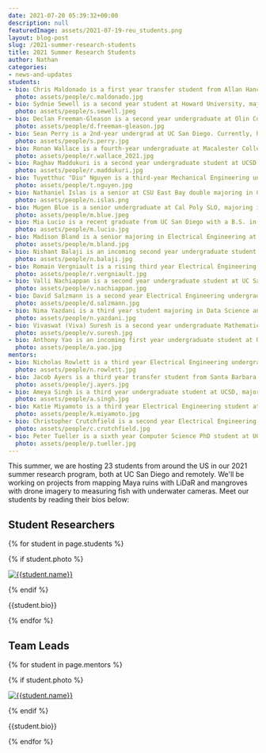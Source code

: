 ```yaml
---
date: 2021-07-20 05:39:32+00:00
description: null
featuredImage: assets/2021-07-19-reu_students.png
layout: blog-post
slug: /2021-summer-research-students
title: 2021 Summer Research Students
author: Nathan
categories:
- news-and-updates
students:
- bio: Chris Maldonado is a first year transfer student from Allan Hancock College to UC Santa Barbara who is studying electrical engineering. This summer (2021), he is a part of the Smartfin project team where he is working on data analysis from the various sensors integrated in the Smartfin. He hopes to implement a Kalman filter into the Smartfin in order to produce more accurate and precise data from the sensor measurements; ultimately, doing so would render the significant results that are acquired from the data as more reliable. During his free time, he enjoys exhausting himself in a rigorous distance-running training regimen, practicing photography of many genres, and recently, he picked up the piano and is working on becoming the modern day Frédéric Chopin. He also loves to eat and will accept any eating challenge you propose to him. For reference, his personal record of sushi rolls eaten at an all-you-can-eat establishment is 9 rolls, respectively.
  photo: assets/people/c.maldonado.jpg
- bio: Sydnie Sewell is a second year student at Howard University, majoring in Computer Science. This summer, she is working alongside the Baboons On the Move project on a noise reduction algorithm in the hopes of bringing efficiency to the project’s current technologies. Sydnie is working on expanding her knowledge of Python and the field of CyberSecurity and Machine Learning. Sydnie hopes to move in the field of Space and Defense in the future. In her free time, Sydnie loves to travel, try new dishes, and meet new people.
  photo: assets/people/s.sewell.jpeg
- bio: Declan Freeman-Gleason is a second year undergraduate at Olin College of Engineering majoring in Applied Mathematics. Declan’s interests lie in optimization, control, and sensor fusion. He is working on optimizing the performance of Baboon Tracking project’s current algorithm and rewriting it in C++. He is also working to add additional filtering to increase the robustness of the current algorithm to noise and stationary baboons. Declan enjoys running and baking bread in his free time.
  photo: assets/people/d.freeman-gleason.jpg
- bio: Sean Perry is a 2nd-year undergrad at UC San Diego. Currently, he is working towards his Mathematics-Computer Science major. As part of the Audio Acoustic Identification project, he is working towards developing a manual labeling website for expert annotators to identify bird calls in various audio clips. The hope is that the rest of the team can utilize those labels to develop tools for audio segmentation and audio event detection. After getting the website launched in early summer 2021, he is working towards improving and expanding the scope of and writing a technical paper for the site. 
  photo: assets/people/s.perry.jpg
- bio: Ronan Wallace is a fourth-year undergraduate at Macalester College, majoring in Computer Science with a minor in Data Science and concentration in Cognitive Science. His work and interests are in machine learning, embedded software systems, neuro-robotics, and environmental conservation. This summer, he is excited to utilize a NVIDIA Jetson TX2 processor to implement real-time data processing in FishSense, with hopes to solve current power and memory issues in our current systems. He will also be conducting experiments using different neural networks for super-resolution image transformations in Mangrove Monitoring. After this summer, Ronan will be continuing his research pursuits in Germany while working with E4E part-time. In his free time, he enjoys propagating different plants, painting, traveling everywhere, and simply being outdoors.
  photo: assets/people/r.wallace_2021.jpg
- bio: Raghav Maddukuri is a second year undergraduate student at UCSD, majoring in Mathematics-Computer Science. This year he joined the FishSense project, as part of the machine learning team. Currently he is working on refining the existing models to work better in the context of the aquaculture industry. In his spare time Raghav enjoys playing basketball, soccer, videogames and watching shows on Netflix.
  photo: assets/people/r.maddukuri.jpg
- bio: Tuyetthuc "Diu" Nguyen is a third-year Mechanical Engineering undergraduate at Cal Poly SLO, with an interest in non-invasive physiological and behavioral monitoring. When she isn’t befriending spiders and snakes on the trail, she loves sampling persimmons of all shapes and sizes, from dried whole persimmons to rare vodka-cured speckled varieties. This summer, she is excited to work with the Aye-Aye Sleep Monitoring team on developing the GUI and exploring motion detection techniques for their remote sensing system. This non-invasive system will enable researchers at the San Diego Zoo to keep an eye on the Aye-Ayes - without forcing the Aye-Ayes to lug around unwieldy sensors strapped to (or injected into!) their bodies.
  photo: assets/people/t.nguyen.jpg
- bio: Nathaniel Islas is a senior at CSU East Bay double majoring in Computer Science and Statistics with a concentration in Data Science. This summer, he is working with the Burrowing Owl Behavior Classification team to help create an easy-to-use system that interfaces with the machine learning algorithm previously developed by the team. He will also be adding features to the system. In his free time, he enjoys exercising, cooking, and checking out local restaurants and breweries!
  photo: assets/people/n.islas.png
- bio: Mugen Blue is a senior undergraduate at Cal Poly SLO, majoring in Computer Science with a minor in Data Science. For the summer, he is doing research with the Acoustic Species Identification team for automatically annotating bird calls in audio field recordings. He looks forward to working with new machine learning models to improve the quality of automatic annotations of bird calls in passive acoustic monitoring. In his free time, Mugen enjoys working out, cooking, surfing, and playing video games.
  photo: assets/people/m.blue.jpeg
- bio: Mia Lucio is a recent graduate from UC San Diego with a B.S. in Computer Engineering, and will begin her M.S. degree studies in the fall. This is her second summer working with the Radio Telemetry Tracking project, and she will be working on developing RTT's current single drone based system into a multi-station system to meet the needs of scientists from the University of Central Arkansas who want to track common collared lizards. In her free time, she enjoys painting, Animal Crossing, and travelling.
  photo: assets/people/m.lucio.jpg
- bio: Madison Bland is a senior majoring in Electrical Engineering at The College of New Jersey.  She is currently working on the FishSense project to further develop the system firmware.  This undertaking will enable her to utilize her skills in embedded systems while learning how to operate the Intel RealSense Depth Camera in conjunction with the NVIDIA Jetson TX2.  Madison hopes to continue research that combines her interests in both electrical engineering and the environment as she pursues her dream of becoming a professor, as well as a researcher.  In her free time, she enjoys outdoor activities such as hiking, backpacking, and rock climbing. 
  photo: assets/people/m.bland.jpg
- bio: Nishant Balaji is an incoming second year undergraduate student at UC San Diego, majoring in Computer Engineering. This summer, he is working on the Acoustic Species Identification team working on developing the manual labeling system and helping improve the automated labeling system in order to autonomously identify audio data from the Peruvian Amazon. In his free time, he likes going on hikes, playing video games and eating out with friends.
  photo: assets/people/n.balaji.jpg
- bio: Romain Vergniault is a rising third year Electrical Engineering student at UC San Diego. For the summer, he’s been working on the Baboons on The Move project. He’s currently working on developing a particle filter algorithm to help track motionless baboons because the current pipeline lacks the ability to do so. In his spare time, he enjoys spending time with friends, going to the movies, Korean BBQ, swimming, playing video games, and anime.
  photo: assets/people/r.vergniault.jpg
- bio: Valli Nachiappan is a second year undergraduate student at UC San Diego, majoring in Computer Engineering. This summer, she is a part of the Smartfin project. She is currently working on decoding encrypted data from ocean experiments and potentially enabling a Kalman Filter in order to reduce noise and determine exact position using inertial sensor data. In her free time, she enjoys painting, cooking, bingeing on a worthwhile series on Netflix, and spending time with friends. 
  photo: assets/people/v.nachiappan.jpg
- bio: David Salzmann is a second year Electrical Engineering undergraduate at UC San Diego. He has contributed to the Radio Telemetry Tracking Project on E4E this year by creating I2C communication and timer libraries for the project’s onboard AVR microcontroller. Currently, he is working on the Maya Archaeology team to use Unity and the Unreal game engine to help preserve some of Guatemala’s historical sites and ancient structures in virtual reality. David enjoys swimming and biking, as well as reading and discussing books with friends.
  photo: assets/people/d.salzmann.jpg
- bio: Nima Yazdani is a third year student majoring in Data Science and minoring in Cognitive Science at UC San Diego. This summer he is working on the Smartfin team, using Fourier transformations in order to more accurately calculate ocean wave heights from acceleration data provided by the Smartfin itself. Along with his passion for the environment and utilizing big data to save our planet, Nima is fascinated with going to the moon and mars and applying his knowledge towards establishing a human colony on another planet. In his free time, Nima enjoys everything from going to see new Marvel movies to traveling around California, to playing golf, basketball, and spikeball with friends. 
  photo: assets/people/n.yazdani.jpg
- bio: Vivaswat (Viva) Suresh is a second year undergraduate Mathematics - Computer Science student at UCSD. He joined UCSD’s underwater robotics team as a machine learning engineer, and was introduced to Fish Sense. He is currently working on refining the fish detection pipeline through collection of more diverse data and researching new models. Viva enjoys swimming, reading, and playing South Indian classical music in his spare time. 
  photo: assets/people/v.suresh.jpg
- bio: Anthony Yao is an incoming first year undergraduate student at UCSD, majoring in Data Science. This summer, he is working on the Acoustic Species Identification Team helping with the development of a manual labeling website. In his free time, Anthony enjoys reading and playing volleyball with friends. 
  photo: assets/people/a.yao.jpg
mentors:
- bio: Nicholas Rowlett is a third year Electrical Engineering undergraduate student at UC San Diego. This summer, he is leading the Smartfin project and is currently analyzing data from the Smartfin accelerometer to calculate wave height. He plans on conducting experiments to compare the Smartfin calculated wave height with the wave height calculated from the Scripps Pier pressure sensor. In his free time, Nicholas enjoys working on Smartfin, surfing, dirt biking and hanging out with friends in the outdoors. 
  photo: assets/people/n.rowlett.jpg
- bio: Jacob Ayers is a third year transfer student from Santa Barbara City College to UC San Diego. He is studying Electrical Engineering with a depth in Machine Learning and Digital Signal Processing. The summer of 2021 will be his second year working full-time over the summer as the project lead for the Acoustic Species Identification team. This summer, he is excited to work towards milestones such as automatically segmenting bird vocalizations from audio field recordings, presenting his work to the ICML 2021 conference, setting up Audiomoth deployments in the San Diego area, and learning all the necessary skills to achieve these goals along the way. In his spare time, Jacob enjoys hiking and yoga. 
  photo: assets/people/j.ayers.jpg
- bio: Ameya Singh is a third year undergraduate student at UCSD, majoring in Computer Science with a minor in Mathematics. Ameya has been working on the Aye-Aye Sleep Monitoring project since Fall 2020 and is now the co-team lead. Ameya has been working on the development of the sensor network focusing on the audio and video capture through the IR Camera and Microphones. He also works on the Computer Vision side of the project, implementing feasible techniques for motion tracking as well as refining these algorithms. 
  photo: assets/people/a.singh.jpg
- bio: Katie Miyamoto is a third year Electrical Engineering student at UCSD. This past fall, she joined the Aye-Aye Sleep Monitoring team and has taken on the role of co-team lead for this summer. Katie has been excited developing the GUI and testing the stability of the PiTFT touchscreen. She is also implementing networking techniques including port forwarding for effective communication with the IP Camera and remote system. In her free time, Katie loves painting, reading, and going to the beach! 
  photo: assets/people/k.miyamoto.jpg
- bio: Christopher Crutchfield is a second year Electrical Engineering graduate student with a focus on Robotics and Intelligent Systems at UC San Diego.  He is the current project lead of the Baboons on the Move project.  He is currently focused on progressing the computer vision algorithm used to detect baboons from a non-fixed, six-degree-of-freedom camera at a height of 80m.  He has previously worked on projects including embedded systems, virtual reality, web development, and telephony.
  photo: assets/people/c.crutchfield.jpg
- bio: Peter Tueller is a sixth year Computer Science PhD student at UCSD. This summer he is leading the FishSense team by organizing and performing field deployments, working on firmware optimization and data processing, and writing manuscripts for journals and conferences. He is contributing to the Maya Archeology team as well. His research interests include embedded systems, 3D reconstruction, remote sensing, and robotics. In his free time, Peter enjoys writing and performing music with a few local bands, as well as recording and producing music with a recording studio he co-founded.
  photo: assets/people/p.tueller.jpg
---
```

This summer, we are hosting 23 students from around the US in our 2021 summer research program, both at UC San Diego and remotely. We'll be working on projects from mapping Maya ruins with LiDaR and mangroves with drone imagery to measuring fish with underwater cameras. Meet our students by reading their bios below:

## Student Researchers
{% for student in page.students %}
<div class="floatclearfix">
    {% if student.photo %}
    <p><a href="{{ student.photo | absolute_url }}"><img alt="{{student.name}}" class="{{student.align}}" src="{{student.photo | resize: '180x240'}}"></a></p>{% endif %}
    <p>{{student.bio}}</p>
</div>
{% endfor %}

## Team Leads
{% for student in page.mentors %}
<div class="floatclearfix">
    {% if student.photo %}
    <p><a href="{{ student.photo | absolute_url }}"><img alt="{{student.name}}" class="{{student.align}}" src="{{student.photo | resize: '180x240'}}"></a></p>{% endif %}
    <p>{{student.bio}}</p>
</div>
{% endfor %}
